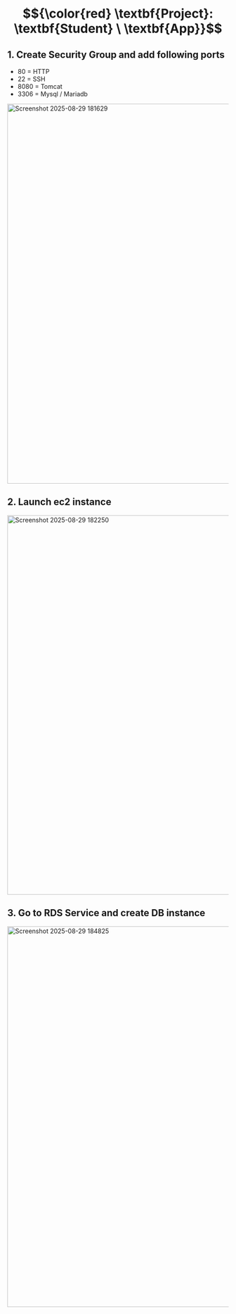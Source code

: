 # $${\color{red} \textbf{Project}: \textbf{Student}  \ \textbf{App}}$$


## 1. Create Security Group and add following ports
- 80 = HTTP
- 22 = SSH 
- 8080 = Tomcat 
- 3306 = Mysql / Mariadb
<img width="1896" height="863" alt="Screenshot 2025-08-29 181629" src="https://github.com/user-attachments/assets/6c9666bf-0ef7-4893-90f7-c68502a5ab76" />


## 2. Launch ec2 instance

<img width="1887" height="862" alt="Screenshot 2025-08-29 182250" src="https://github.com/user-attachments/assets/133ba51e-5df5-403a-a7a5-4c4de77f94ca" />



## 3. Go to RDS Service and create DB instance

<img width="1902" height="865" alt="Screenshot 2025-08-29 184825" src="https://github.com/user-attachments/assets/b55b13dd-c78e-48fa-b8df-abdd8f2bc79c" />


